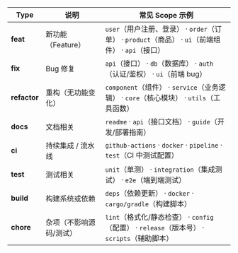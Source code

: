| **Type**     | **说明**       | **常见 Scope 示例**                                                        |
| ------------ | ------------ | ---------------------------------------------------------------------- |
| **feat**     | 新功能（Feature） | `user`（用户注册、登录） · `order`（订单） · `product`（商品） · `ui`（前端组件） · `api`（接口） |
| **fix**      | Bug 修复       | `api`（接口） · `db`（数据库） · `auth`（认证/鉴权） · `ui`（前端 bug）                   |
| **refactor** | 重构（无功能变化）    | `component`（组件） · `service`（业务逻辑） · `core`（核心模块） · `utils`（工具函数）       |
| **docs**     | 文档相关         | `readme` · `api`（接口文档） · `guide`（开发/部署指南）                              |
| **ci**       | 持续集成 / 流水线   | `github-actions` · `docker` · `pipeline` · `test`（CI 中测试配置）            |
| **test**     | 测试相关         | `unit`（单测） · `integration`（集成测试） · `e2e`（端到端测试）                        |
| **build**    | 构建系统或依赖      | `deps`（依赖更新） · `docker` · `cargo/gradle`（构建脚本）                         |
| **chore**    | 杂项（不影响源码/测试） | `lint`（格式化/静态检查） · `config`（配置） · `release`（版本号） · `scripts`（辅助脚本）     |
